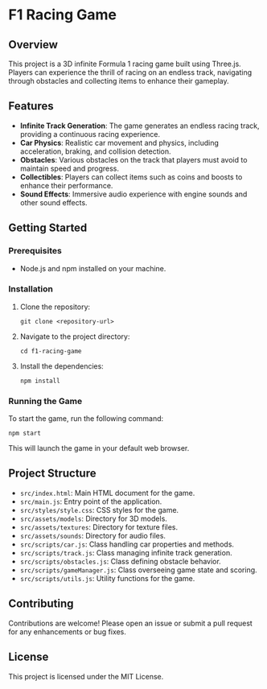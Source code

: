 # F1 Racing Game

## Overview
This project is a 3D infinite Formula 1 racing game built using Three.js. Players can experience the thrill of racing on an endless track, navigating through obstacles and collecting items to enhance their gameplay.

## Features
- **Infinite Track Generation**: The game generates an endless racing track, providing a continuous racing experience.
- **Car Physics**: Realistic car movement and physics, including acceleration, braking, and collision detection.
- **Obstacles**: Various obstacles on the track that players must avoid to maintain speed and progress.
- **Collectibles**: Players can collect items such as coins and boosts to enhance their performance.
- **Sound Effects**: Immersive audio experience with engine sounds and other sound effects.

## Getting Started

### Prerequisites
- Node.js and npm installed on your machine.

### Installation
1. Clone the repository:
   ```
   git clone <repository-url>
   ```
2. Navigate to the project directory:
   ```
   cd f1-racing-game
   ```
3. Install the dependencies:
   ```
   npm install
   ```

### Running the Game
To start the game, run the following command:
```
npm start
```
This will launch the game in your default web browser.

## Project Structure
- `src/index.html`: Main HTML document for the game.
- `src/main.js`: Entry point of the application.
- `src/styles/style.css`: CSS styles for the game.
- `src/assets/models`: Directory for 3D models.
- `src/assets/textures`: Directory for texture files.
- `src/assets/sounds`: Directory for audio files.
- `src/scripts/car.js`: Class handling car properties and methods.
- `src/scripts/track.js`: Class managing infinite track generation.
- `src/scripts/obstacles.js`: Class defining obstacle behavior.
- `src/scripts/gameManager.js`: Class overseeing game state and scoring.
- `src/scripts/utils.js`: Utility functions for the game.

## Contributing
Contributions are welcome! Please open an issue or submit a pull request for any enhancements or bug fixes.

## License
This project is licensed under the MIT License.
